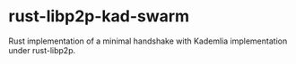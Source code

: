 # rust-libp2p-kad-swarm
Rust implementation of a minimal handshake with Kademlia implementation under rust-libp2p.
